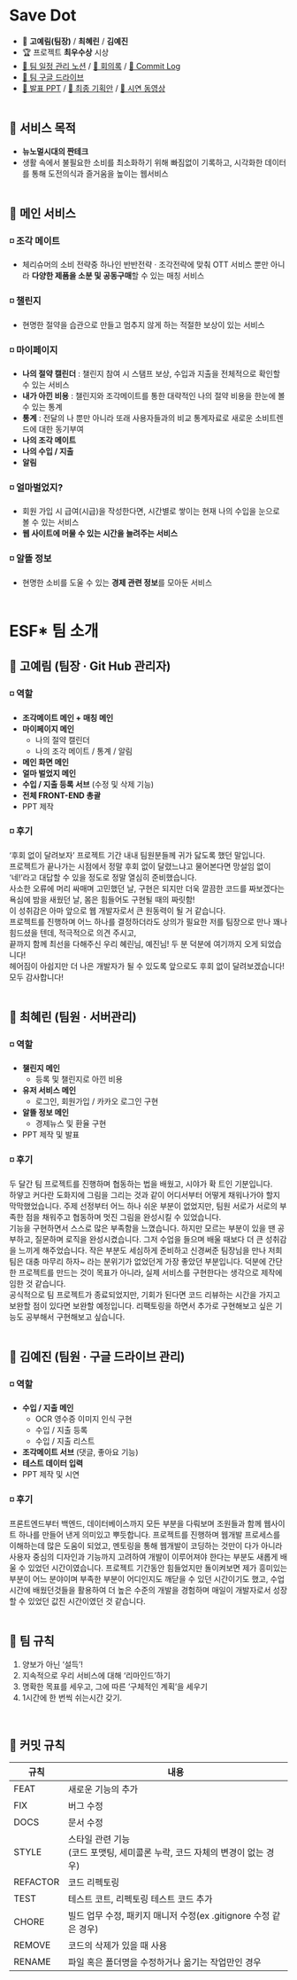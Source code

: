 # Save Dot

- 🔔 **고예림(팀장)** / **최혜린** / **김예진**
- 🏆 프로젝트 **최우수상** 시상
- [🔗 팀 일정 관리 노션](https://6suk.notion.site/4a0edfef00094bb58c988680fa2a6409?v=63e66f848ed245958d3f6e480da2cbdf) / [🔗 회의록](https://6suk.notion.site/Final-Project-9be302a8ec994327afa07552f95ef6a9) / [🔗 Commit Log](https://6suk.notion.site/COMMIT-LOG-3a23a7ef9aa14de78eeedbee9bed75f3)
- [🔗 팀 구글 드라이브](https://drive.google.com/drive/folders/1WpZgK5WWQ5NP9rQEYC8G4Mq16E_1F2SL?usp=sharing)
- [🔗 발표 PPT](https://drive.google.com/file/d/1EkyhqVvH6fJbsrMsEDaciMEPrOSVLx9h/view?usp=sharing) / [🔗 최종 기획안](https://drive.google.com/file/d/1YQM6WvnMz4dKBI5FufW_JKSlifC1SWGJ/view?usp=sharing) / [🔗 시연 동영상](https://drive.google.com/file/d/1_Db7CiMFEwC6PscLZ59Iv0f6U1Ll3i-U/view?usp=sharing)
  <br>
  <br>

## 🔸 서비스 목적

- **뉴노멀시대의 짠테크**
- 생활 속에서 불필요한 소비를 최소화하기 위해 빠짐없이 기록하고, 시각화한 데이터를 통해 도전의식과 즐거움을 높이는 웹서비스
  <br>
  <br>

## 🔸 메인 서비스

### ◽ 조각 메이트

- 체리슈머의 소비 전략중 하나인 반반전략 · 조각전략에 맞춰 OTT 서비스 뿐만
  아니라 **다양한 제품을 소분 및 공동구매**할 수 있는 매칭 서비스
  <br>

### ◽ 챌린지

- 현명한 절약을 습관으로 만들고 멈추지 않게 하는 적절한 보상이 있는 서비스
  <br>

### ◽ 마이페이지

- **나의 절약 캘린더** : 챌린지 참여 시 스탬프 보상, 수입과 지출을 전체적으로
  확인할 수 있는 서비스
- **내가 아낀 비용** : 챌린지와 조각메이트를 통한 대략적인 나의 절약 비용을
  한눈에 볼 수 있는 통계
- **통계** : 전달의 나 뿐만 아니라 또래 사용자들과의 비교 통계자료로 새로운
  소비트렌드에 대한 동기부여
- **나의 조각 메이트**
- **나의 수입 / 지출**
- **알림**
  <br>

### ◽ 얼마벌었지?

- 회원 가입 시 급여(시급)을 작성한다면, 시간별로 쌓이는 현재 나의 수입을
  눈으로 볼 수 있는 서비스
- **웹 사이트에 머물 수 있는 시간을 늘려주는 서비스**
  <br>

### ◽ 알뜰 정보

- 현명한 소비를 도울 수 있는 **경제 관련 정보**를 모아둔 서비스
  <br>
  <br>

# ESF* 팀 소개

## 🔹 고예림 (팀장 · Git Hub 관리자)
### ◽ 역할
- **조각메이트 메인 + 매칭 메인**
- **마이페이지 메인**
  - 나의 절약 캘린더
  - 나의 조각 메이트 / 통계 / 알림
- **메인 화면 메인**
- **얼마 벌었지 메인**
- **수입 / 지출 등록 서브** (수정 및 삭제 기능)
- **전체 FRONT-END 총괄**
- PPT 제작

### ◽ 후기
‘후회 없이 달려보자’ 프로젝트 기간 내내 팀원분들께 귀가 닳도록 했던 말입니다.<br>프로젝트가 끝나가는 시점에서 정말 후회 없이 달렸느냐고 물어본다면 망설임 없이 ‘네!’라고 대답할 수 있을 정도로 정말 열심히 준비했습니다.<br>사소한 오류에 머리 싸매며 고민했던 날, 구현은 되지만 더욱 깔끔한 코드를 짜보겠다는 욕심에 밤을 새웠던 날, 몸은 힘들어도 구현될 때의 짜릿함!<br>이 성취감은 아마 앞으로 웹 개발자로서 큰 원동력이 될 거 같습니다.<br>프로젝트를 진행하며 어느 하나를 결정하더라도 상의가 필요한 저를 팀장으로 만나 꽤나 힘드셨을 텐데, 적극적으로 의견 주시고,<br>끝까지 함께 최선을 다해주신 우리 혜린님, 예진님! 두 분 덕분에 여기까지 오게 되었습니다!<br>헤어짐이 아쉽지만 더 나은 개발자가 될 수 있도록 앞으로도 후회 없이 달려보겠습니다!<br>모두 감사합니다!
<br>
<br>

## 🔹 최혜린 (팀원 · 서버관리)

### ◽ 역할
- **챌린지 메인**
  - 등록 및 챌린지로 아낀 비용
- **유저 서비스 메인**
  - 로그인, 회원가입 / 카카오 로그인 구현
- **알뜰 정보 메인**
  - 경제뉴스 및 환율 구현
- PPT 제작 및 발표

### ◽ 후기
두 달간 팀 프로젝트를 진행하며 협동하는 법을 배웠고, 시야가 확 트인 기분입니다.<br>하얗고 커다란 도화지에 그림을 그리는 것과 같이 어디서부터 어떻게 채워나가야 할지 막막했었습니다. 주제 선정부터 어느 하나 쉬운 부분이 없었지만, 팀원 서로가 서로의 부족한 점을 채워주고 협동하며 멋진 그림을 완성시킬 수 있었습니다.<br>기능을 구현하면서 스스로 많은 부족함을 느꼈습니다. 하지만 모르는 부분이 있을 땐 공부하고, 질문하며 로직을 완성시켰습니다. 그저 수업을 들으며 배울 때보다 더 큰 성취감을 느끼게 해주었습니다. 작은 부분도 세심하게 준비하고 신경써준 팀장님을 만나 저희 팀은 대충 마무리 하자~ 라는 분위기가 없었던게 가장 좋았던 부분입니다. 덕분에 간단한 프로젝트를 만드는 것이 목표가 아니라, 실제 서비스를 구현한다는 생각으로 제작에 임한 것 같습니다.<br>공식적으로 팀 프로젝트가 종료되었지만, 기회가 된다면 코드 리뷰하는 시간을 가지고 보완할 점이 있다면 보완할 예정입니다. 리팩토링을 하면서 추가로 구현해보고 싶은 기능도 공부해서 구현해보고 싶습니다.
<br><br>

## 🔹 김예진 (팀원 · 구글 드라이브 관리)

### ◽ 역할
- **수입 / 지출 메인**
  - OCR 영수증 이미지 인식 구현
  - 수입 / 지출 등록
  - 수입 / 지출 리스트
- **조각메이트 서브** (댓글, 좋아요 기능)
- **테스트 데이터 입력**
- PPT 제작 및 시연

### ◽ 후기
프론트엔드부터 백엔드, 데이터베이스까지 모든 부분을 다뤄보며 조원들과 함께 웹사이트 하나를 만들어 낸게 의미있고 뿌듯합니다. 프로젝트를 진행하며 웹개발 프로세스를 이해하는데 많은 도움이 되었고, 멘토링을 통해 웹개발이 코딩하는 것만이 다가 아니라 사용자 중심의 디자인과 기능까지 고려하여 개발이 이루어져야 한다는 부분도 새롭게 배울 수 있었던 시간이였습니다. 프로젝트 기간동안 힘들었지만 돌이켜보면 제가 흥미있는 부분이 어느 분야이며 부족한 부분이 어디인지도 깨닫을 수 있던 시간이기도 했고, 수업시간에 배웠던것들을 활용하여 더 높은 수준의 개발을 경험하며 매일이 개발자로서 성장할 수 있었던 값진 시간이였던 것 같습니다.
<br>
<br>

## 🔸 팀 규칙
1. 양보가 아닌 ‘설득’!
2. 지속적으로 우리 서비스에 대해 ‘리마인드’하기
3. 명확한 목표를 세우고,  그에 따른 ‘구체적인 계획’을 세우기
4. 1시간에 한 번씩 쉬는시간 갖기.
<br>

## 🔸 커밋 규칙
| 규칙 | 내용 |
| --- | --- |
| FEAT | 새로운 기능의 추가 |
| FIX | 버그 수정 |
| DOCS | 문서 수정 |
| STYLE | 스타일 관련 기능<br>(코드 포맷팅, 세미콜론 누락, 코드 자체의 변경이 없는 경우) |
| REFACTOR | 코드 리펙토링 |
| TEST | 테스트 코트, 리펙토링 테스트 코드 추가 |
| CHORE | 빌드 업무 수정, 패키지 매니저 수정(ex .gitignore 수정 같은 경우) |
| REMOVE | 코드의 삭제가 있을 때 사용 |
| RENAME | 파일 혹은 폴더명을 수정하거나 옮기는 작업만인 경우 |


<br>
<br>
<br>
<br>
